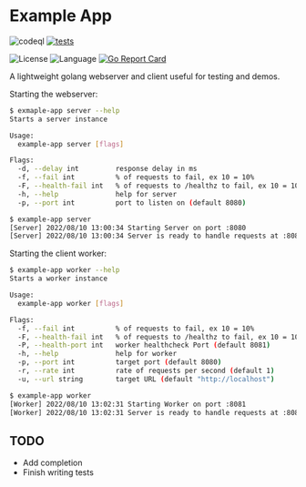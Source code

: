 # Example App

![codeql](https://github.com/cam3ron2/example-app/actions/workflows/codeql.yml/badge.svg)
[![tests](https://github.com/cam3ron2/example-app/actions/workflows/tests.yml/badge.svg)](https://github.com/cam3ron2/example-app/actions/workflows/tests.yml)
<!-- [![build](https://github.com/cam3ron2/example-app/actions/workflows/build-app.yml/badge.svg)](https://github.com/cam3ron2/example-app/actions/workflows/build-app.yml) -->
<!-- ![downloads](https://img.shields.io/github/downloads/cam3ron2/example-app/v1.0.6/total) -->
![License](https://img.shields.io/github/license/cam3ron2/example-app)
![Language](https://img.shields.io/badge/language-Go-blue.svg)
[![Go Report Card](https://goreportcard.com/badge/github.com/cam3ron2/example-app)](https://goreportcard.com/report/github.com/cam3ron2/example-app)

A lightweight golang webserver and client useful for testing and demos.

Starting the webserver:

```bash
$ exmaple-app server --help
Starts a server instance

Usage:
  example-app server [flags]

Flags:
  -d, --delay int         response delay in ms
  -f, --fail int          % of requests to fail, ex 10 = 10%
  -F, --health-fail int   % of requests to /healthz to fail, ex 10 = 10%
  -h, --help              help for server
  -p, --port int          port to listen on (default 8080)

$ example-app server
[Server] 2022/08/10 13:00:34 Starting Server on port :8080
[Server] 2022/08/10 13:00:34 Server is ready to handle requests at :8080
```

Starting the client worker:

```bash
$ example-app worker --help
Starts a worker instance

Usage:
  example-app worker [flags]

Flags:
  -f, --fail int          % of requests to fail, ex 10 = 10%
  -F, --health-fail int   % of requests to /healthz to fail, ex 10 = 10%
  -P, --health-port int   worker healthcheck Port (default 8081)
  -h, --help              help for worker
  -p, --port int          target port (default 8080)
  -r, --rate int          rate of requests per second (default 1)
  -u, --url string        target URL (default "http://localhost")

$ example-app worker
[Worker] 2022/08/10 13:02:31 Starting Worker on port :8081
[Worker] 2022/08/10 13:02:31 Server is ready to handle requests at :8081
```

## TODO

- Add completion
- Finish writing tests
